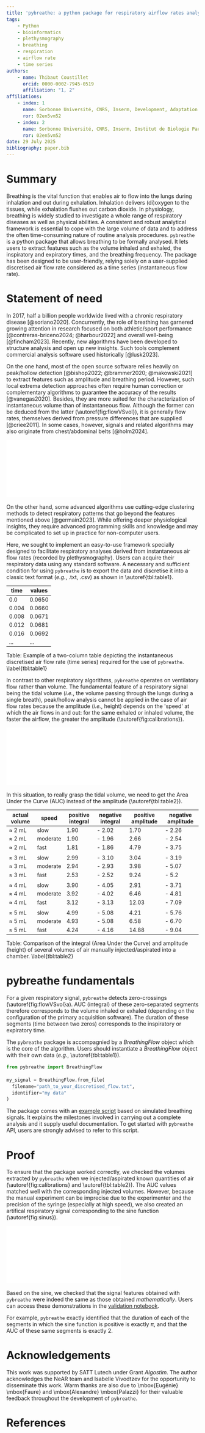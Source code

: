 ```yaml
---
title: 'pybreathe: a python package for respiratory airflow rates analysis'
tags:
    - Python
    - bioinformatics
    - plethysmography
    - breathing
    - respiration
    - airflow rate
    - time series
authors:
    - name: Thibaut Coustillet
      orcid: 0000-0002-7945-0519
      affiliation: "1, 2"
affiliations:
    - index: 1
      name: Sorbonne Université, CNRS, Inserm, Development, Adaptation and Ageing, Dev2A, F-75005 Paris, France
      ror: 02en5vm52
    - index: 2
      name: Sorbonne Université, CNRS, Inserm, Institut de Biologie Paris-Seine, IBPS, F-75005 Paris, France
      ror: 02en5vm52
date: 29 July 2025
bibliography: paper.bib
---
```


# Summary

Breathing is the vital function that enables air to flow into the lungs during inhalation and out during exhalation. Inhalation delivers (di)oxygen to the tissues, while exhalation flushes out carbon dioxide. In physiology, breathing is widely studied to investigate a whole range of respiratory diseases as well as physical abilities. A consistent and robust analytical framework is essential to cope with the large volume of data and to address the often time-consuming nature of routine analysis procedures. `pybreathe` is a python package that allows breathing to be formally analysed. It lets users to extract features such as the volume inhaled and exhaled, the inspiratory and expiratory times, and the breathing frequency. The package has been designed to be user-friendly, relying solely on a user-supplied discretised air flow rate considered as a time series (instantaneous flow rate).

# Statement of need

In 2017, half a billion people worldwide lived with a chronic respiratory disease [@soriano2020]. Concurrently, the role of breathing has garnered growing attention in research focused on both athletic/sport performance [@contreras-briceno2024; @harbour2022] and overall well-being [@fincham2023]. Recently, new algorithms have been developed to structure analysis and open up new insights. Such tools complement commercial analysis software used historically [@lusk2023].

On the one hand, most of the open source software relies heavily on peak/hollow detection [@bishop2022; @brammer2020; @makowski2021] to extract features such as amplitude and breathing period. However, such local extrema detection approaches often require human correction or complementary algorithms to guarantee the accuracy of the results [@vanegas2020]. Besides, they are more suited for the characterization of instantaneous volume than of instantaneous flow. Although the former can be deduced from the latter (\autoref{fig:flowVSvol}), it is generally flow rates, themselves derived from pressure differences that are supplied [@criee2011]. In some cases, however, signals and related algorithms may also originate from chest/abdominal belts [@holm2024].

![Relationship between instantaneous flow rate (a) and instantaneous volume (b). The volume is obtained by integrating the flow rate over time. Thus, when the flow rate is positive (inhalation; blue areas), the volume increases, whereas when the flow rate is negative (exhalation; yellow areas), the volume decreases. \label{fig:flowVSvol}](fig_flowVSvol.pdf)

On the other hand, some advanced algorithms use cutting-edge clustering methods to detect respiratory patterns that go beyond the features mentioned above [@germain2023]. While offering deeper physiological insights, they require advanced programming skills and knowledge and may be complicated to set up in practice for non-computer users.

Here, we sought to implement an easy-to-use framework specially designed to facilitate respiratory analyses derived from instantaneous air flow rates (recorded by plethysmography). Users can acquire their respiratory data using any standard software. A necessary and sufficient condition for using `pybreathe` is to export the data and discretise it into a classic text format (*e.g.*, .txt, .csv) as shown in \autoref{tbl:table1}.

| time   | values |
|--------|--------|
| 0.0    | 0.0650 |
| 0.004  | 0.0660 |
| 0.008  | 0.0671 |
| 0.012  | 0.0681 |
| 0.016  | 0.0692 |
| ...    | ...    |

Table: Example of a two-column table depicting the instantaneous discretised air flow rate (time series) required for the use of `pybreathe`. \label{tbl:table1}

In contrast to other respiratory algorithms, `pybreathe` operates on ventilatory flow rather than volume. The fundamental feature of a respiratory signal being the tidal volume (*i.e.*, the volume passing through the lungs during a single breath), peak/hollow analysis cannot be applied in the case of air flow rates because the amplitude (*i.e.*, height) depends on the 'speed' at which the air flows in and out: for the same exhaled or inhaled volume, the faster the airflow, the greater the amplitude (\autoref{fig:calibrations}).

![Manual injection (blue) and aspiration (purple) of different quantities of air into a chamber with a syringe at three different speeds. (a) 2 mL; (b) 3 mL; (c) 4 mL; (d) 5 mL. \label{fig:calibrations}](fig_calibrations.pdf)

In this situation, to really grasp the tidal volume, we need to get the Area Under the Curve (AUC) instead of the amplitude (\autoref{tbl:table2}).

| actual volume  | speed        | positive integral | negative integral | positive amplitude | negative amplitude |
|----------------|--------------|-------------------|-------------------|--------------------|--------------------|
| $\approx$ 2 mL | slow         | 1.90              | - 2.02            | 1.70               | - 2.26             |
| $\approx$ 2 mL | moderate     | 1.90              | - 1.96            | 2.66               | - 2.54             |
| $\approx$ 2 mL | fast         | 1.81              | - 1.86            | 4.79               | - 3.75             |
|                |              |                   |                   |                    |                    |
| $\approx$ 3 mL | slow         | 2.99              | - 3.10            | 3.04               | - 3.19             |
| $\approx$ 3 mL | moderate     | 2.94              | - 2.93            | 3.98               | - 5.07             |
| $\approx$ 3 mL | fast         | 2.53              | - 2.52            | 9.24               | - 5.2              |
|                |              |                   |                   |                    |                    |
| $\approx$ 4 mL | slow         | 3.90              | - 4.05            | 2.91               | - 3.71             |
| $\approx$ 4 mL | moderate     | 3.92              | - 4.02            | 6.46               | - 4.81             |
| $\approx$ 4 mL | fast         | 3.12              | - 3.13            | 12.03              | - 7.09             |
|                |              |                   |                   |                    |                    |
| $\approx$ 5 mL | slow         | 4.99              | - 5.08            | 4.21               | - 5.76             |
| $\approx$ 5 mL | moderate     | 4.93              | - 5.08            | 6.58               | - 6.70             |
| $\approx$ 5 mL | fast         | 4.24              | - 4.16            | 14.88              | - 9.04             |

Table: Comparison of the integral (Area Under the Curve) and amplitude (height) of several volumes of air manually injected/aspirated into a chamber. \label{tbl:table2}

# pybreathe fundamentals

For a given respiratory signal, `pybreathe` detects zero-crossings (\autoref{fig:flowVSvol}a). AUC (integral) of these zero-separated segments therefore corresponds to the volume inhaled or exhaled (depending on the configuration of the primary acquisition software). The duration of these segments (time between two zeros) corresponds to the inspiratory or expiratory time.

The `pybreathe` package is accompagnied by a *BreathingFlow* object which is the core of the algorithm. Users should instantiate a *BreathingFlow* object with their own data (*e.g.*, \autoref{tbl:table1}).

```python
from pybreathe import BreathingFlow

my_signal = BreathingFlow.from_file(
  filename="path_to_your_discretised_flow.txt", 
  identifier="my data"
)
```

The package comes with an [example script](https://github.com/tcoustillet/pybreathe/tree/main/examples) based on simulated breathing signals. It explains the milestones involved in carrying out a complete analysis and it supply useful documentation. To get started with `pybreathe` API, users are strongly advised to refer to this script.

# Proof

To ensure that the package worked correctly, we checked the volumes extracted by `pybreathe` when we injected/aspirated known quantities of air (\autoref{fig:calibrations} and \autoref{tbl:table2}). The AUC values matched well with the corresponding injected volumes. However, because the manual experiment can be imprecise due to the experimenter and the precision of the syringe (especially at high speed), we also created an artifical respiratory signal corresponding to the sine function (\autoref{fig:sinus}). 

![Graph of the sine function on the interval $[0, 10\pi]$. \label{fig:sinus}](fig_sinus.pdf)

Based on the sine, we checked that the signal features obtained with `pybreathe` were indeed the same as those obtained *mathematically*. Users can access these demonstrations in the [validation notebook](https://github.com/tcoustillet/pybreathe/blob/main/examples/validation.ipynb).

For example, `pybreathe` exactly identified that the duration of each of the segments in which the sine function is positive is exactly $\pi$, and that the AUC of these same segments is exactly $2$.

# Acknowledgements

This work was supported by SATT Lutech under Grant *Algostim*. The author acknowledges the NeAR team and Isabelle Vivodtzev for the opportunity to disseminate this work. Warm thanks are also due to \mbox{Eugénie} \mbox{Faure} and \mbox{Alexandre} \mbox{Palazzi} for their valuable feedback throughout the development of `pybreathe`.

# References
